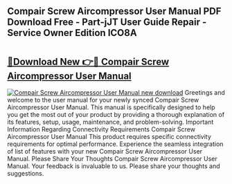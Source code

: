 ## Compair Screw Aircompressor User Manual PDF Download Free - Part-jJT User Guide Repair - Service Owner Edition ICO8A

# <h2><a href="http://bc6199.oget.top/?id=Compair+Screw+Aircompressor+User+Manual">🔗Download New 👉🔴 Compair Screw Aircompressor User Manual</a></h2>

[![Compair Screw Aircompressor User Manual new download](https://i.imgur.com/5g1atiW.png)](http://bc6199.oget.top/?id=Compair+Screw+Aircompressor+User+Manual)
Greetings and welcome to the user manual for your newly synced Compair Screw Aircompressor User Manual. This manual is specifically designed to help you get the most out of your product by providing a thorough explanation of its features, setup, usage, maintenance, and problem-solving. Important Information Regarding Connectivity Requirements Compair Screw Aircompressor User Manual This product requires specific connectivity requirements for optimal performance. Experience the seamless integration of list of features with your new Compair Screw Aircompressor User Manual. Please Share Your Thoughts Compair Screw Aircompressor User Manual. Your feedback is invaluable to us. Please share your thoughts and suggestions.
